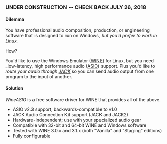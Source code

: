 ### UNDER CONSTRUCTION -- CHECK BACK JULY 26, 2018

#### Dilemma
You have professional audio composition, production, or engineering software that is designed to run on Windows, _but you'd prefer to work in [Linux](https://en.wikipedia.org/wiki/Linux)._

How?

You'd like to use the Windows Emulator ([WINE](https://www.winehq.org)) for Linux, but you need _low-latency, high performance audio ([ASIO](https://en.wikipedia.org/wiki/Audio_Stream_Input/Output)) support.  Plus you'd like to _route your audio through [JACK](http://jackaudio.org)_ so you can send audio output from one program to the input of another.

#### Solution
_WineASIO_ is a free software driver for WINE that provides all of the above.

* ASIO v2.3 support, backwards-compatible to v1.0
* JACK Audio Connection Kit support (JACK and JACK2)
* Hardware-independent; use with your specialized audio gear
* Compatible with 32-bit and 64-bit WINE and Windows software
* Tested with WINE 3.0.x and 3.1.x (both "Vanilla" and "Staging" editions)
* Fully configurable
